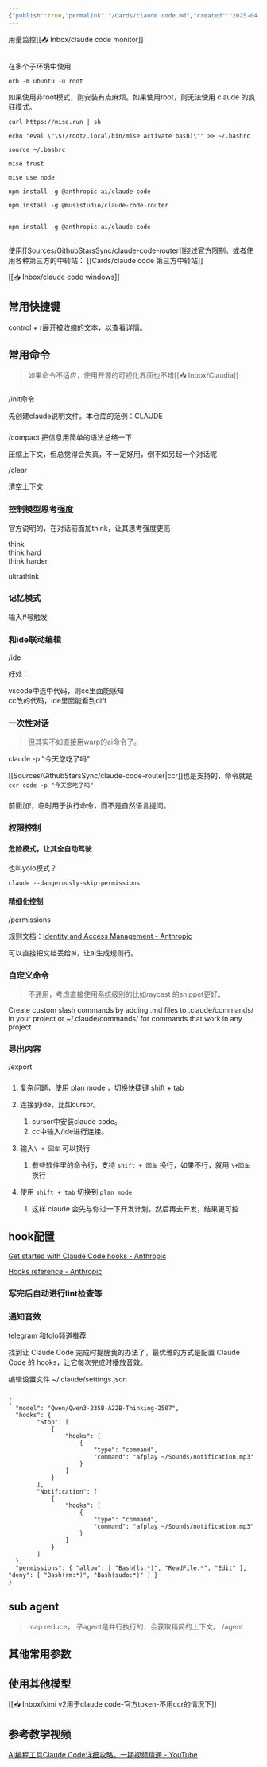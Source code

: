 ```yaml
---
{"publish":true,"permalink":"/Cards/claude code.md","created":"2025-04-17","modified":"2025-08-13","tags":["powershell命令","linux命令"],"cssclasses":""}
---
```



用量监控[[📥 Inbox/claude code monitor]]

##

在多个子环境中使用

```
orb -m ubuntu -u root
```

如果使用非root模式，则安装有点麻烦。如果使用root，则无法使用 claude 的疯狂模式。

```
curl https://mise.run | sh

echo "eval \"\$(/root/.local/bin/mise activate bash)\"" >> ~/.bashrc

source ~/.bashrc

mise trust

mise use node

npm install -g @anthropic-ai/claude-code

npm install -g @musistudio/claude-code-router
```

##

```
npm install -g @anthropic-ai/claude-code
```

##

使用[[Sources/GithubStarsSync/claude-code-router]]绕过官方限制。或者使用各种第三方的中转站： [[Cards/claude code 第三方中转站]]

[[📥 Inbox/claude code windows]]

## 常用快捷键

control + r展开被收缩的文本，以查看详情。

## 常用命令

>如果命令不适应，使用开源的可视化界面也不错[[📥 Inbox/Claudia]]

###

/init命令

先创建claude说明文件。本仓库的范例：CLAUDE

###

/compact 把信息用简单的语法总结一下

压缩上下文，但总觉得会失真，不一定好用，倒不如另起一个对话呢

/clear

清空上下文

### 控制模型思考强度

官方说明的，在对话前面加think，让其思考强度更高

think  
think hard  
think harder

ultrathink

### 记忆模式

输入\#号触发

### 和ide联动编辑

/ide

好处：

vscode中选中代码，则cc里面能感知  
cc改的代码，ide里面能看到diff

### 一次性对话

> 但其实不如直接用warp的ai命令了。

claude -p "今天您吃了吗"

[[Sources/GithubStarsSync/claude-code-router\|ccr]]也是支持的，命令就是`ccr code -p "今天您吃了吗"`

###

前面加!，临时用于执行命令，而不是自然语言提问。

### 权限控制

#### 危险模式，让其全自动驾驶

也叫yolo模式？

```
claude --dangerously-skip-permissions
```

#### 精细化控制

/permissions

规则文档：[Identity and Access Management - Anthropic](https://docs.anthropic.com/en/docs/claude-code/iam#tool-specific-permission-rules)

可以直接把文档丢给ai，让ai生成规则行。

### 自定义命令

> 不通用，考虑直接使用系统级别的比如raycast 的snippet更好。

Create custom slash commands by adding .md files to .claude/commands/ in your project or ~/.claude/commands/ for commands that work 
    in any project

### 导出内容

/export

###
1. 复杂问题，使用 plan mode ，切换快捷键 shift + tab
2. 连接到ide，比如cursor。
	1. cursor中安装claude code。
	2. cc中输入/ide进行连接。
3. 输入`\ + 回车` 可以换行
	1. 有些软件里的命令行，支持 `shift + 回车` 换行，如果不行，就用 `\+回车` 换行
4. 使用 `shift + tab` 切换到 `plan mode`
	
	1. 这样 claude 会先与你过一下开发计划，然后再去开发，结果更可控

## hook配置

[Get started with Claude Code hooks - Anthropic](https://docs.anthropic.com/en/docs/claude-code/hooks-guide)

[Hooks reference - Anthropic](https://docs.anthropic.com/en/docs/claude-code/hooks)

### 写完后自动进行lint检查等

### 通知音效

telegram 和folo频道推荐

找到让 Claude Code 完成时提醒我的办法了，最优雅的方式是配置 Claude Code 的 hooks，让它每次完成时播放音效。

编辑设置文件 ~/.claude/settings.json

```

{
  "model": "Qwen/Qwen3-235B-A22B-Thinking-2507",
  "hooks": {
        "Stop": [
            {
                "hooks": [
                    {
                        "type": "command",
                        "command": "afplay ~/Sounds/notification.mp3"
                    }
                ]
            }
        ],
        "Notification": [
            {
                "hooks": [
                    {
                        "type": "command",
                        "command": "afplay ~/Sounds/notification.mp3"
                    }
                ]
            }
        ]
  },
  "permissions": { "allow": [ "Bash(ls:*)", "ReadFile:*", "Edit" ], "deny": [ "Bash(rm:*)", "Bash(sudo:*)" ] }
}

```

## sub agent

>map reduce， 子agent是并行执行的，会获取精简的上下文。
/agent

## 其他常用参数

## 使用其他模型

[[📥 Inbox/kimi v2用于claude code-官方token-不用ccr的情况下]]

## 参考教学视频

[AI编程工具Claude Code详细攻略，一期视频精通 - YouTube](https://www.youtube.com/watch?v=e5O8A5pcVgg)
